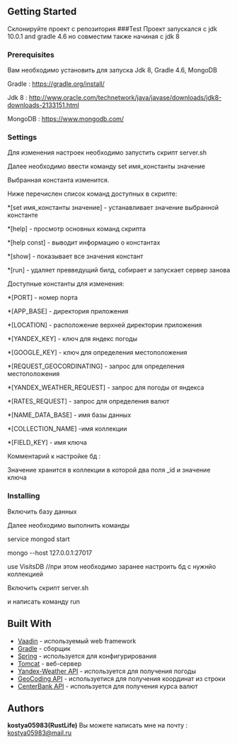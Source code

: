 ## Getting Started
Склонируйте проект с репозитория 
###Test
Проект запускался с jdk 10.0.1 and gradle 4.6
но совместим также начиная с jdk 8
### Prerequisites

Вам необходимо установить для запуска Jdk 8, Gradle 4.6, MongoDB

Gradle : https://gradle.org/install/

Jdk 8 : http://www.oracle.com/technetwork/java/javase/downloads/jdk8-downloads-2133151.html

MongoDB : https://www.mongodb.com/

### Settings
Для изменения настроек необходимо запустить скрипт server.sh

Далее необходимо ввести команду set имя_константы значение

Выбранная константа изменится.

Ниже перечислен список команд доступных в скрипте:

*[set имя_константы значение] - устанавливает значение выбранной константе

*[help] - просмотр основных команд скрипта

*[help const] - выводит информацию о константах

*[show] - показывает все значения констант

*[run] - удаляет превведущий билд, собирает и запускает сервер занова

Доступные константы для изменения:

*[PORT] - номер порта

*[APP_BASE] - директория приложения

*[LOCATION] - расположение верхней директории приложения

*[YANDEX_KEY] - ключ для яндекс погоды

*[GOOGLE_KEY] - ключ для определения местоположения

*[REQUEST_GEOCORDINATING] - запрос для определения местоположения

*[YANDEX_WEATHER_REQUEST] - запрос для погоды от яндекса

*[RATES_REQUEST] - запрос для определения валют

*[NAME_DATA_BASE] - имя базы данных

*[COLLECTION_NAME] -имя коллекции

*[FIELD_KEY] - имя ключа

Комментарий к настройке бд :

Значение хранится в коллекции в которой два поля _id и значение ключа 
### Installing
Включить базу данных

Далее необходимо выполнить команды

service mongod start

mongo --host 127.0.0.1:27017

use VisitsDB //при этом необходимо заранее настроить бд с нужнйо коллекцией

Включить скрипт server.sh

и написать команду run

## Built With

* [Vaadin](https://vaadin.com/framework) - используемый  web framework 
* [Gradle](https://gradle.org/) - сборщик
* [Spring](https://spring.io/) - используется для конфигурирования
* [Tomcat](http://tomcat.apache.org/) - веб-сервер
* [Yandex-Weather API](https://tech.yandex.ru/weather/doc/dg/concepts/forecast-response-test-docpage/) - используется для получения погоды
* [GeoCoding API](https://developers.google.com/maps/documentation/geocoding/intro?hl=ru) - используетися для получения координат из строки
* [CenterBank API](https://www.cbr-xml-daily.ru/) - используется для получения курса валют

## Authors

**kostya05983(RustLife)**
Вы можете написать мне на почту : kostya05983@mail.ru


